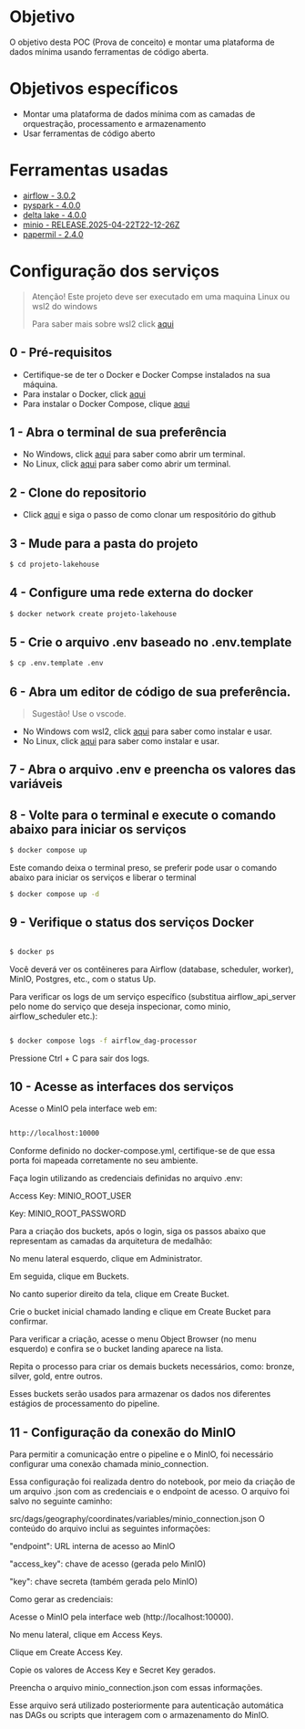 # Objetivo  
O objetivo desta POC (Prova de conceito) e montar uma plataforma de dados   mínima usando ferramentas de código aberta. 

# Objetivos específicos  
- Montar uma plataforma de dados mínima com as camadas de orquestração, processamento e armazenamento 
- Usar ferramentas de código aberto 

# Ferramentas usadas  
- [airflow - 3.0.2](https://airflow.apache.org/docs/apache-airflow/stable/index.html)  
- [pyspark - 4.0.0](https://spark.apache.org/docs/latest/api/python/index.html#)  
- [delta lake - 4.0.0](https://docs.delta.io/latest/index.html)
- [minio - RELEASE.2025-04-22T22-12-26Z](https://min.io/docs/minio/kubernetes/upstream/index.html)
- [papermil - 2.4.0](https://papermill.readthedocs.io/en/latest/index.html)  

# Configuração dos serviços  
> Atenção! Este projeto deve ser executado em uma maquina Linux ou wsl2 do windows  
> 
> Para saber mais sobre wsl2 click [aqui](https://learn.microsoft.com/pt-br/windows/wsl/about)  

## 0 - Pré-requisitos    
- Certifique-se de ter o Docker e Docker Compse instalados na sua máquina.    
- Para instalar o Docker, click [aqui](https://docs.docker.com/engine/install/)   
- Para instalar o Docker Compose, clique [aqui](https://docs.docker.com/compose/install/)    

## 1 - Abra o terminal de sua preferência  
- No Windows, click [aqui](https://elsefix.com/pt/tech/tejana/how-to-use-windows-terminal-in-windows-10-beginners-guide) para saber como abrir um terminal.  
- No Linux, click [aqui](https://pt.linux-console.net/?p=12268) para saber como abrir um terminal.  

## 2 - Clone do repositorio  
- Click [aqui](https://docs.github.com/pt/repositories/creating-and-managing-repositories/cloning-a-repository) e siga o passo de como clonar um respositório do github  

## 3 - Mude para a pasta do projeto  
~~~bash  
$ cd projeto-lakehouse  
~~~  

## 4 - Configure uma rede externa do docker  
~~~bash  
$ docker network create projeto-lakehouse  
~~~  

## 5 - Crie o arquivo .env baseado no .env.template  
~~~bash  
$ cp .env.template .env  
~~~  

## 6 - Abra um editor de código de sua preferência.  
> Sugestão! Use o vscode.  
- No Windows com wsl2, click [aqui](https://learn.microsoft.com/pt-br/windows/wsl/tutorials/wsl-vscode) para saber como instalar e usar.  
- No Linux, click [aqui](https://code.visualstudio.com/docs/setup/linux) para saber como instalar e usar.  

## 7 - Abra o arquivo .env e preencha os valores das variáveis  

## 8 - Volte para o terminal e execute o comando abaixo para iniciar os serviços  
~~~bash  
$ docker compose up  
~~~  
Este comando deixa o terminal preso, se preferir pode usar o comando abaixo para iniciar os serviços e liberar o terminal  
~~~bash  
$ docker compose up -d  
~~~  
  
## 9 - Verifique o status dos serviços Docker  
~~~bash  

$ docker ps

~~~  
Você deverá ver os contêineres para Airflow (database, scheduler, worker), MinIO, Postgres, etc., com o status Up.  

Para verificar os logs de um serviço específico (substitua airflow_api_server pelo nome do serviço que deseja inspecionar, como minio, airflow_scheduler etc.):  

~~~bash  

$ docker compose logs -f airflow_dag-processor

~~~  
Pressione Ctrl + C para sair dos logs.  

## 10 - Acesse as interfaces dos serviços  

  Acesse o MinIO pela interface web em:  

~~~bash 

http://localhost:10000  

~~~ 

Conforme definido no docker-compose.yml, certifique-se de que essa porta foi mapeada corretamente no seu ambiente.  

Faça login utilizando as credenciais definidas no arquivo .env:  

Access Key: MINIO_ROOT_USER  

Key: MINIO_ROOT_PASSWORD  

Para a criação dos buckets, após o login, siga os passos abaixo que representam as camadas da arquitetura de medalhão: 

No menu lateral esquerdo, clique em Administrator. 

Em seguida, clique em Buckets. 

No canto superior direito da tela, clique em Create Bucket. 

Crie o bucket inicial chamado landing e clique em Create Bucket para confirmar. 

Para verificar a criação, acesse o menu Object Browser (no menu esquerdo) e confira se o bucket landing aparece na lista. 

Repita o processo para criar os demais buckets necessários, como: bronze, silver, gold, entre outros. 

Esses buckets serão usados para armazenar os dados nos diferentes estágios de processamento do pipeline. 


## 11 - Configuração da conexão do MinIO 

Para permitir a comunicação entre o pipeline e o MinIO, foi necessário configurar uma conexão chamada minio_connection. 

Essa configuração foi realizada dentro do notebook, por meio da criação de um arquivo .json com as credenciais e o endpoint de acesso. O arquivo foi salvo no seguinte caminho: 

src/dags/geography/coordinates/variables/minio_connection.json 
O conteúdo do arquivo inclui as seguintes informações: 

"endpoint": URL interna de acesso ao MinIO 

"access_key": chave de acesso (gerada pelo MinIO)

"key": chave secreta (também gerada pelo MinIO)

Como gerar as credenciais: 

Acesse o MinIO pela interface web (http://localhost:10000).

No menu lateral, clique em Access Keys.

Clique em Create Access Key.

Copie os valores de Access Key e Secret Key gerados.

Preencha o arquivo minio_connection.json com essas informações.

Esse arquivo será utilizado posteriormente para autenticação automática nas DAGs ou scripts que interagem com o armazenamento do MinIO.

